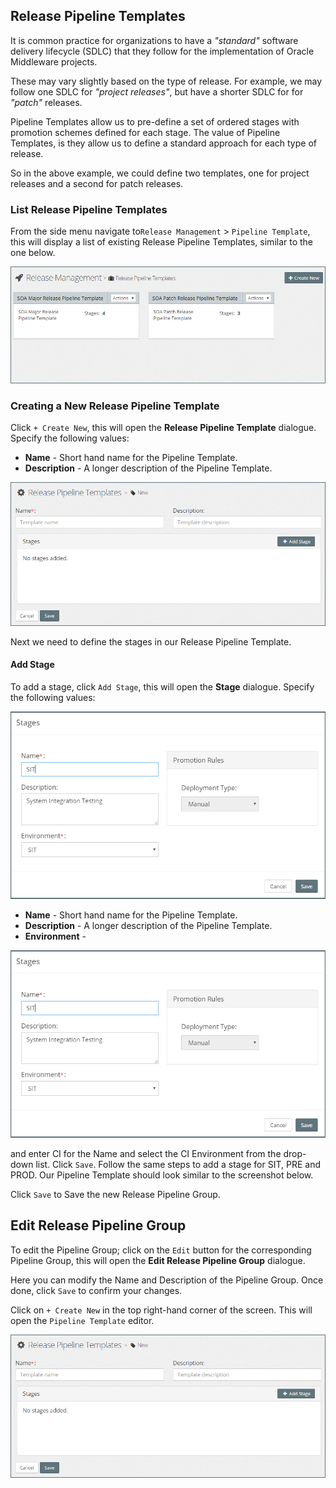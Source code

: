 ## Release Pipeline Templates
It is common practice for organizations to have a *"standard"* software delivery lifecycle (SDLC) that they follow for the implementation of Oracle Middleware projects. 

These may vary slightly based on the type of release. For example, we may follow one SDLC for *"project releases"*, but have a shorter SDLC for   for *"patch"* releases.

Pipeline Templates allow us to pre-define a set of ordered stages with promotion schemes defined for each stage. The value of Pipeline Templates, is they allow us to define a standard approach for each type of release.

So in the above example, we could define two templates, one for project releases and a second for patch releases.

### List Release Pipeline Templates
From the side menu navigate to`Release Management` > `Pipeline Template`, this will display a list of existing Release Pipeline Templates, similar to the one below.

![](img/releasePipelineTemplatesList.PNG)

### Creating a New Release Pipeline Template
Click `+ Create New`, this will open the **Release Pipeline Template** dialogue. Specify the following values:

* **Name** - Short hand name for the Pipeline Template.
* **Description** - A longer description of the Pipeline Template.

![](img/releasePipelineTemplateCreate.PNG)

Next we need to define the stages in our Release Pipeline Template.

#### Add Stage
To add a stage, click `Add Stage`, this will open the **Stage** dialogue. Specify the following values:

![](img/releasePipelineTemplateAddStage.PNG)
* **Name** - Short hand name for the Pipeline Template.
* **Description** - A longer description of the Pipeline Template.
* **Environment** - 

![](img/releasePipelineTemplateAddStage.PNG)




and enter CI for the Name and select the CI Environment from the drop-down list. Click `Save`. Follow the same steps to add a stage for SIT, PRE and PROD. Our Pipeline Template should look similar to the screenshot below.



Click `Save` to Save the new Release Pipeline Group.

## Edit Release Pipeline Group
To edit the Pipeline Group; click on the `Edit` button for the corresponding Pipeline Group, this will open the **Edit Release Pipeline Group** dialogue.

Here you can modify the Name and Description of the Pipeline Group. Once done, click `Save` to confirm your changes.









Click on `+ Create New` in the top right-hand corner of the screen. This will open the `Pipeline Template` editor.


![](img/createReleasePipelineTemplate.PNG)

